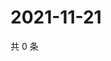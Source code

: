 # 2021-11-21

共 0 条

<!-- BEGIN WEIBO -->
<!-- 最后更新时间 Sun Nov 21 2021 00:20:44 GMT+0800 (China Standard Time) -->

<!-- END WEIBO -->
